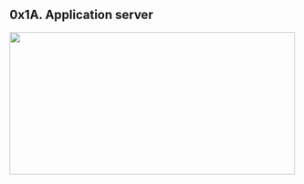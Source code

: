 ## 0x1A. Application server

<image src="https://github.com/Stellanwae/alx-system_engineering-devops/assets/99267699/92ce9eee-cb25-40f4-a4de-0c6cbc21cd69" width="500" height="250">
